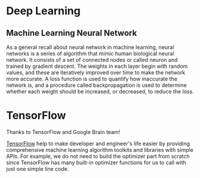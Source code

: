 # Deep Learning

## Machine Learning Neural Network



As a general recall about neural network in machine learning, neural networks is a series of algorithm that mimic human biological neural network. It consists of a set of connected nodes or called neuron and trained by gradient descent. The weights in each layer begin with random values, and these are iteratively improved over time to make the network more accurate. A loss function is used to quantify how inaccurate the network is, and a procedure called backpropagation is used to determine whether each weight should be increased, or decreased, to reduce the loss.

# TensorFlow

Thanks to TensorFlow and Google Brain team!

<a href="https://www.tensorflow.org/">TensorFlow</a> help to make developer and engineer's life easier by providing comprehensive machine learning algorithm toolkits and libraries with simple APIs. For example, we do not need to build the optimizer part from scratch since TensorFlow has many built-in optimizer functions for us to call with just one simple line code.